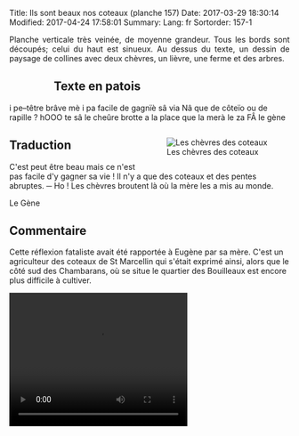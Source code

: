 Title: Ils sont beaux nos coteaux (planche 157)
Date: 2017-03-29 18:30:14
Modified: 2017-04-24 17:58:01
Summary: 
Lang: fr
Sortorder: 157-1

<p style="text-align:justify;">Planche verticale très veinée, de moyenne grandeur. Tous les bords sont découpés; celui du haut est sinueux. Au dessus du texte, un dessin de paysage de collines avec deux chèvres, un lièvre, une ferme et des arbres.</p>

<figure class="image-block" style="float: left;">
  <img alt="" src="{static}/images/planche_157-2.png">
  <figcaption style="max-width: 267px"></figcaption>
</figure>

## Texte en patois
  i pe–têtre brâve mè i pa facile de gagnïè sâ via  Nâ que de côteïo ou de rapille  ?   hOOO te sâ le cheûre brotte a  la  place que la merà le za FÂ			le gène

<figure class="image-block" style="float: right;">
  <img alt="Les chèvres des coteaux" src="{static}/images/planche_157_dessin.png">
  <figcaption style="max-width: 480px">Les chèvres des coteaux</figcaption>
</figure>

## Traduction
C'est peut être beau mais ce n'est pas facile d'y gagner sa vie ! Il n'y a que des coteaux et des pentes abruptes.
─  Ho ! Les chèvres broutent là où la mère les a mis au monde.

Le Gène

## Commentaire
Cette réflexion fataliste avait été rapportée à Eugène par sa mère. C'est un agriculteur des coteaux de St Marcellin qui s'était exprimé ainsi, alors que le côté sud des Chambarans, où se situe le quartier des Bouilleaux est encore plus difficile à cultiver.





<video width="320" height="240" controls>
  <source src="https://d1njpgd0ygatdn.cloudfront.net/video_157.mp4" type="video/mp4">
</video>
